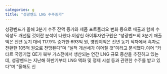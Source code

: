 ```yaml
---
categories: g
title: "성광벤드 LNG 수주증가"
---
```

성광벤드가 올해 3분기 수주 잔액 증가와 제품 포트폴리오 변화 등으로 매출과 함께 수익성도 개선될 것이란 분석이 나왔다.이상헌 하이투자연구원은 “성광벤드의 3분기 매출액은 전년 동기 대비 117.9% 증가한 693억 원, 영업이익은 전년 동기 적자에서 흑자로 전환한 105억 원으로 전망된다”며 “실적 개선세가 이어질 것”이라고 분석했다.이어 “카타르 국영기업 QE가 북부 가스전에서 생산되는 연간 LNG 규모 증산을 추진하고 있는데, 성광벤드는 지난해 하반기부터 LNG 액화 및 정제 시설 등과 관련한 수주를 받고 있다”며 “올해도 신